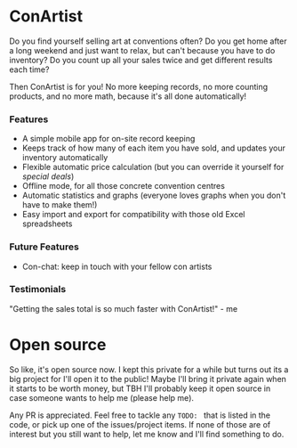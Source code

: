 # ConArtist

Do you find yourself selling art at conventions often? Do you get home after a
long weekend and just want to relax, but can't because you have to do inventory?
Do you count up all your sales twice and get different results each time?

Then ConArtist is for you! No more keeping records, no more counting products,
and no more math, because it's all done automatically!

### Features

*   A simple mobile app for on-site record keeping
*   Keeps track of how many of each item you have sold, and updates your inventory automatically
*   Flexible automatic price calculation
    (but you can override it yourself for *special deals*)
*   Offline mode, for all those concrete convention centres
*   Automatic statistics and graphs
    (everyone loves graphs when you don't have to make them!)
*   Easy import and export for compatibility with those old Excel spreadsheets

### Future Features

*   Con-chat: keep in touch with your fellow con artists

### Testimonials

"Getting the sales total is so much faster with ConArtist!" - me

# Open source

So like, it's open source now. I kept this private for a while but turns out its
a big project for I'll open it to the public! Maybe I'll bring it private again
when it starts to be worth money, but TBH I'll probably keep it open source in
case someone wants to help me (please help me).

Any PR is appreciated. Feel free to tackle any `TODO: ` that is listed in the
code, or pick up one of the issues/project items. If none of those are of
interest but you still want to help, let me know and I'll find something to do.
